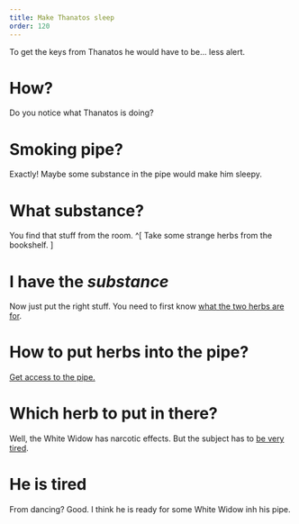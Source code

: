 ```yaml
---
title: Make Thanatos sleep
order: 120
---
```


To get the keys from Thanatos he would have to be... less alert.

# How?
Do you notice what Thanatos is doing?

# Smoking pipe?
Exactly! Maybe some substance in the pipe would make him sleepy.

# What substance?
You find that stuff from the room. ^[ Take some strange herbs from the bookshelf. ]

# I have the _substance_
Now just put the right stuff. You need to first know [what the two herbs are for](../correct_herb.md).

# How to put herbs into the pipe?
[Get access to the pipe.](../pipe.md)

# Which herb to put in there?
Well, the White Widow has narcotic effects. But the subject has to [be very tired](thanatos_tired.md).

# He is tired
From dancing? Good. I think he is ready for some White Widow inh his pipe.